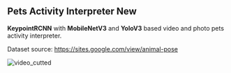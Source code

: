 ## Pets Activity Interpreter New
**KeypointRCNN** with **MobileNetV3** and **YoloV3** based video and photo pets activity interpreter.

Dataset source: https://sites.google.com/view/animal-pose

![video_cutted](https://user-images.githubusercontent.com/34097694/115222248-33c60c80-a113-11eb-861d-5473f933a418.gif)
